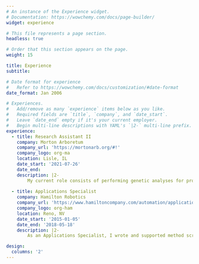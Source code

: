 ```yaml
---
# An instance of the Experience widget.
# Documentation: https://wowchemy.com/docs/page-builder/
widget: experience

# This file represents a page section.
headless: true

# Order that this section appears on the page.
weight: 15

title: Experience
subtitle:

# Date format for experience
#   Refer to https://wowchemy.com/docs/customization/#date-format
date_format: Jan 2006

# Experiences.
#   Add/remove as many `experience` items below as you like.
#   Required fields are `title`, `company`, and `date_start`.
#   Leave `date_end` empty if it's your current employer.
#   Begin multi-line descriptions with YAML's `|2-` multi-line prefix.
experience:
  - title: Research Assistant II
    company: Morton Arboretum
    company_url: 'https://mortonarb.org/#!'
    company_logo: org-ma
    location: Lisle, IL
    date_start: '2021-07-26'
    date_end: 
    description: |2-
        My current role consists of performing genetic analyses for projects focused on the conservation and management of rare trees, both in wild (_in situ_) and garden (_ex situ_) scenarios. I also serve as the system administrator for the Hoban Lab Linux server, and the majority of my work consists of bioinformatic analyses.
        
  - title: Applications Specialist
    company: Hamilton Robotics
    company_url: 'https://www.hamiltoncompany.com/automation/applications'
    company_logo: org-ham
    location: Reno, NV
    date_start: '2015-01-05'
    date_end: '2018-05-18'
    description: |2-
        As an Applications Specialist, I wrote and supported method scripts for customers in the OEM setting and internally, for standardized protocols. I served as the primary application resource for customers from product development to launch, and interfaced with hardware and software engineers to design automation solutions.

design:
  columns: '2'
---
```

